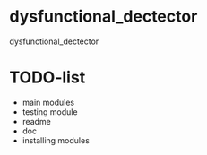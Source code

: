 # dysfunctional_dectector
dysfunctional_dectector








# TODO-list

* main modules
* testing module
* readme
* doc
* installing modules
